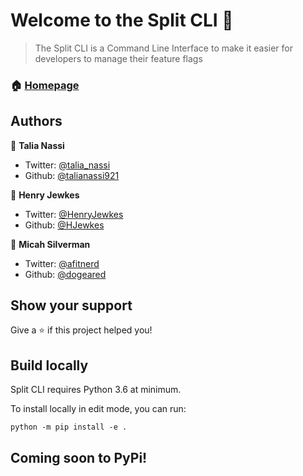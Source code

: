 # Welcome to the Split CLI 👋

> The Split CLI is a Command Line Interface to make it easier for developers to manage their feature flags

### 🏠 [Homepage](www.split.io)

## Authors

👤 **Talia Nassi**

* Twitter: [@talia\_nassi](https://twitter.com/talia\_nassi)
* Github: [@talianassi921](https://github.com/talianassi921)

👤 **Henry Jewkes**

* Twitter: [@HenryJewkes](https://twitter.com/HenryJewkes)
* Github: [@HJewkes](https://github.com/HJewkes)

👤 **Micah Silverman**

* Twitter: [@afitnerd](https://twitter.com/afitnerd)
* Github: [@dogeared](https://github.com/dogeared)

## Show your support

Give a ⭐️ if this project helped you!

## Build locally

Split CLI requires Python 3.6 at minimum.

To install locally in edit mode, you can run:

```
python -m pip install -e .
```

## Coming soon to PyPi!